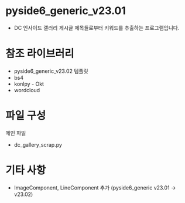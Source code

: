 # pyside6_generic_v23.01
 - DC 인사이드 갤러리 게시글 제목들로부터 키워드를 추출하는 프로그램입니다.

# 참조 라이브러리
 - pyside6_generic_v23.02 템플릿
 - bs4
 - konlpy - Okt
 - wordcloud

# 파일 구성
메인 파일
 - dc_gallery_scrap.py

# 기타 사항
- ImageComponent, LineComponent 추가 (pyside6_generic v23.01 -> v23.02)